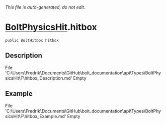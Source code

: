 *This file is auto-generated, do not edit.*

# [BoltPhysicsHit](Types/BoltPhysicsHit.md).hitbox
`public BoltHitbox hitbox`
## Description
File 'C:\Users\Fredrik\Documents\GitHub\bolt_documentation\api\Types\BoltPhysicsHit\F\hitbox_Description.md' Empty
## Example
File 'C:\Users\Fredrik\Documents\GitHub\bolt_documentation\api\Types\BoltPhysicsHit\F\hitbox_Example.md' Empty

